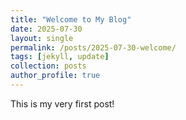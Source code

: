 ```yaml
---
title: "Welcome to My Blog"
date: 2025-07-30
layout: single
permalink: /posts/2025-07-30-welcome/
tags: [jekyll, update]
collection: posts
author_profile: true
---
```


This is my very first post!
